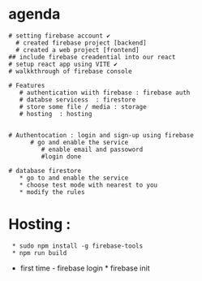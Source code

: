 # agenda
    # setting firebase account ✔️
      # created firebase project [backend]
      # created a web project [frontend]
    ## include firebase creadential into our react 
    # setup react app using VITE ✔️
    # walkkthrough of firebase console

    # Features 
       # authentication wiith firebase : firebase auth
       # databse servicess  : firestore
       # store some file / media : storage 
       # hosting  : hosting 
    

    # Authentocation : login and sign-up using firebase
          # go and enable the service 
             # enable email and passoword
             #login done

    # database firestore
       * go to and enable the service
       * choose test mode with nearest to you
       * modify the rules
   
   # Hosting : 
     * sudo npm install -g firebase-tools
     * npm run build
   *  first time - firebase login
     * firebase init
    